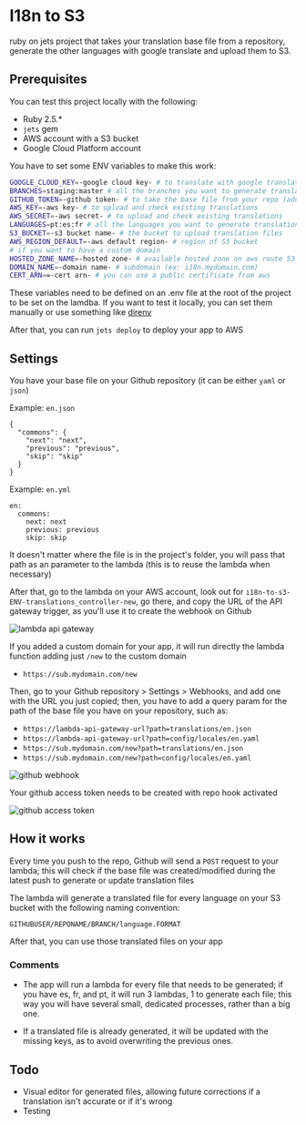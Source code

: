 # I18n to S3

ruby on jets project that takes your translation base file from a repository, generate the other languages with google translate and upload them to S3.

## Prerequisites

You can test this project locally with the following:
* Ruby 2.5.*
* `jets` gem
* AWS account with a S3 bucket
* Google Cloud Platform account

You have to set some ENV variables to make this work:
```bash
GOOGLE_CLOUD_KEY=-google cloud key- # to translate with google translate
BRANCHES=staging:master # all the branches you want to generate translation files separated by ":"
GITHUB_TOKEN=-github token- # to take the base file from your repo (add repo scope)
AWS_KEY=-aws key- # to upload and check existing translations
AWS_SECRET=-aws secret- # to upload and check existing translations
LANGUAGES=pt:es:fr # all the languages you want to generate translation files separated by ":"
S3_BUCKET=-s3 bucket name- # the bucket to upload translation files
AWS_REGION_DEFAULT=-aws default region- # region of S3 bucket
# if you want to have a custom domain
HOSTED_ZONE_NAME=-hosted zone- # available hosted zone on aws route 53
DOMAIN_NAME=-domain name- # subdomain (ex: i18n.mydomain.com)
CERT_ARN==-cert arn- # you can use a public certificate from aws
```
These variables need to be defined on an .env file at the root of the project to be set on the lamdba. If you want to test it locally, you can set them manually or use something like [direnv](https://direnv.net/)

After that, you can run `jets deploy` to deploy your app to AWS

## Settings

You have your base file on your Github repository (it can be either `yaml` or `json`)

Example: `en.json`

```
{
  "commons": {
    "next": "next",
    "previous": "previous",
    "skip": "skip"
  }
}
```

Example: `en.yml`
```
en:
  commons:
    next: next
    previous: previous
    skip: skip
```

It doesn't matter where the file is in the project's folder, you will pass that path as an parameter to the lambda (this is to reuse the lambda when necessary)

After that, go to the lambda on your AWS account, look out for `i18n-to-s3-ENV-translations_controller-new`, go there, and copy the URL of the API gateway trigger, as you'll use it to create the webhook on Github

![lambda api gateway](https://i.imgur.com/vTHovhn.jpg)

If you added a custom domain for your app, it will run directly the lambda function adding just `/new` to the custom domain

* `https://sub.mydomain.com/new`

Then, go to your Github repository > Settings > Webhooks, and add one with the URL you just copied; then, you have to add a query param for the path of the base file you have on your repository, such as:

* `https://lambda-api-gateway-url?path=translations/en.json`
* `https://lambda-api-gateway-url?path=config/locales/en.yaml`
* `https://sub.mydomain.com/new?path=translations/en.json`
* `https://sub.mydomain.com/new?path=config/locales/en.yaml`


![github webhook](https://i.imgur.com/tVkwPTj.png)

Your github access token needs to be created with repo hook activated

![github access token](https://i.imgur.com/YcRAGxh.png)

## How it works

Every time you push to the repo, Github will send a `POST` request to your lambda; this will check if the base file was created/modified during the latest push to generate or update translation files

The lambda will generate a translated file for every language on your S3 bucket with the following naming convention:

`GITHUBUSER/REPONAME/BRANCH/language.FORMAT`

 After that, you can use those translated files on your app

### Comments

* The app will run a lambda for every file that needs to be generated; if you have es, fr, and pt, it will run 3 lambdas, 1 to generate each file; this way you will have several small, dedicated processes, rather than a big one.

* If a translated file is already generated, it will be updated with the missing keys, as to avoid overwriting the previous ones.

## Todo 

* Visual editor for generated files, allowing future corrections if a translation isn't accurate or if it's wrong
* Testing
